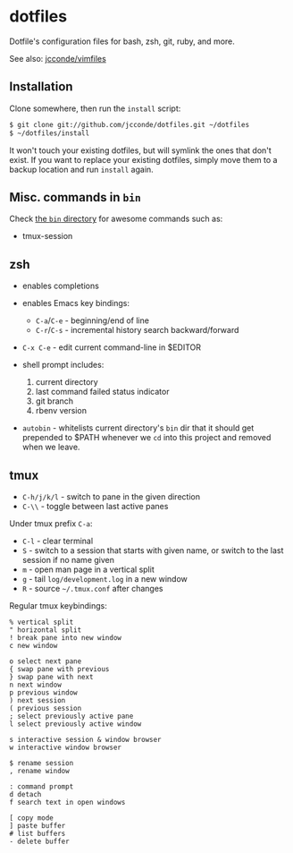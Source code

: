 # dotfiles

Dotfile's configuration files for bash, zsh, git, ruby, and more.

See also: [jcconde/vimfiles](https://github.com/jcconde/vimfiles)

## Installation

Clone somewhere, then run the `install` script:

~~~ sh
$ git clone git://github.com/jcconde/dotfiles.git ~/dotfiles
$ ~/dotfiles/install
~~~

It won't touch your existing dotfiles, but will symlink the ones that don't
exist. If you want to replace your existing dotfiles, simply move them to a
backup location and run `install` again.

## Misc. commands in `bin`

Check [the `bin` directory](https://github.com/jcconde/dotfiles/tree/master/bin) for awesome commands such as:

- tmux-session

## zsh

- enables completions

- enables Emacs key bindings:
    - `C-a`/`C-e` - beginning/end of line
    - `C-r`/`C-s` - incremental history search backward/forward

- `C-x C-e` - edit current command-line in $EDITOR

- shell prompt includes:
    1. current directory
    2. last command failed status indicator
    3. git branch
    4. rbenv version

- `autobin` - whitelists current directory's `bin` dir that it should get
  prepended to $PATH whenever we `cd` into this project and removed when we
  leave.

## tmux

- `C-h/j/k/l` - switch to pane in the given direction
- `C-\\` - toggle between last active panes

Under tmux prefix `C-a`:

- `C-l` - clear terminal
- `S` - switch to a session that starts with given name, or switch to the last
  session if no name given
- `m` - open man page in a vertical split
- `g` - tail `log/development.log` in a new window
- `R` - source `~/.tmux.conf` after changes

Regular tmux keybindings:

    % vertical split
    " horizontal split
    ! break pane into new window
    c new window

    o select next pane
    { swap pane with previous
    } swap pane with next
    n next window
    p previous window
    ) next session
    ( previous session
    ; select previously active pane
    l select previously active window

    s interactive session & window browser
    w interactive window browser

    $ rename session
    , rename window

    : command prompt
    d detach
    f search text in open windows

    [ copy mode
    ] paste buffer
    # list buffers
    - delete buffer